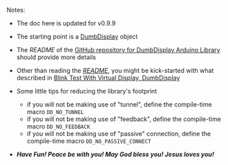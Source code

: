Notes:

* The doc here is updated for v0.9.9

* The starting point is a [DumbDisplay](https://trevorwslee.github.io/ArduinoDumbDisplay/html/class_dumb_display.html) object

* The *README* of the [GitHub repository for DumbDisplay Arduino Library](https://github.com/trevorwslee/Arduino-DumbDisplay) should provide more details

* Other than reading the [*README*](https://github.com/trevorwslee/Arduino-DumbDisplay#readme), you might be kick-started with what described in [Blink Test With Virtual Display, DumbDisplay](https://www.instructables.com/Blink-Test-With-Virtual-Display-DumbDisplay/)

* Some little tips for reducing the library's footprint
  - if you will not be making use of "tunnel", define the compile-time macro `DD_NO_TUNNEL`
  - if you will not be making use of "feedback", define the compile-time macro `DD_NO_FEEDBACK`
  - if you will not be making use of "passive" connection, define the compile-time macro `DD_NO_PASSIVE_CONNECT` 

* ***Have Fun! Peace be with you! May God bless you! Jesus loves you!***  


